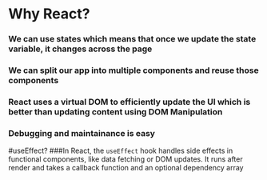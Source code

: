 # Why React?
### We can use states which means that once we update the state variable, it changes across the page
### We can split our app into multiple components and reuse those components
### React uses a virtual DOM to efficiently update the UI which is better than updating content using DOM Manipulation
### Debugging and maintainance is easy

#useEffect?
###In React, the `useEffect` hook handles side effects in functional components, like data fetching or DOM updates. It runs after render and takes a callback function and an optional dependency array
